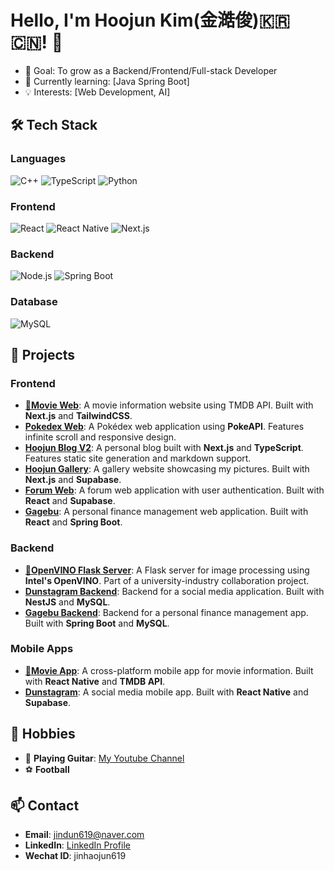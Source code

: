 # Hello, I'm Hoojun Kim(金澔俊)🇰🇷🇨🇳! 👋

- 🎯 Goal: To grow as a Backend/Frontend/Full-stack Developer
- 🌱 Currently learning: [Java Spring Boot]
- 💡 Interests: [Web Development, AI]

## 🛠️ Tech Stack

### Languages

![C++](https://img.shields.io/badge/C%2B%2B-00599C?style=for-the-badge&logo=c%2B%2B&logoColor=white)
![TypeScript](https://img.shields.io/badge/TypeScript-3178C6?style=for-the-badge&logo=typescript&logoColor=white)
![Python](https://img.shields.io/badge/Python-3776AB?style=for-the-badge&logo=python&logoColor=white)

### Frontend

![React](https://img.shields.io/badge/React-61DAFB?style=for-the-badge&logo=react&logoColor=black)
![React Native](https://img.shields.io/badge/React_Native-61DAFB?style=for-the-badge&logo=react&logoColor=black)
![Next.js](https://img.shields.io/badge/Next.js-000000?style=for-the-badge&logo=next.js&logoColor=white)

### Backend

![Node.js](https://img.shields.io/badge/Node.js-339933?style=for-the-badge&logo=node.js&logoColor=white)
![Spring Boot](https://img.shields.io/badge/Spring%20Boot-6DB33F?style=for-the-badge&logo=springboot&logoColor=white)

### Database

![MySQL](https://img.shields.io/badge/MySQL-4479A1?style=for-the-badge&logo=mysql&logoColor=white)

## 🚀 Projects

### Frontend

- **[🌟Movie Web](https://github.com/jindun619/movie-web)**: A movie information website using TMDB API. Built with **Next.js** and **TailwindCSS**.
- **[Pokedex Web](https://github.com/jindun619/pokedex-web)**: A Pokédex web application using **PokeAPI**. Features infinite scroll and responsive design.
- **[Hoojun Blog V2](https://github.com/jindun619/hoojun-blog-v2)**: A personal blog built with **Next.js** and **TypeScript**. Features static site generation and markdown support.
- **[Hoojun Gallery](https://github.com/jindun619/hoojun-gallery)**: A gallery website showcasing my pictures. Built with **Next.js** and **Supabase**.
- **[Forum Web](https://github.com/jindun619/forum-web)**: A forum web application with user authentication. Built with **React** and **Supabase**.
- **[Gagebu](https://github.com/jindun619/gagebu)**: A personal finance management web application. Built with **React** and **Spring Boot**.

### Backend

- **[🌟OpenVINO Flask Server](https://github.com/jindun619/openvino-flask-server)**: A Flask server for image processing using **Intel's OpenVINO**. Part of a university-industry collaboration project.
- **[Dunstagram Backend](https://github.com/jindun619/dunstagram-backend)**: Backend for a social media application. Built with **NestJS** and **MySQL**.
- **[Gagebu Backend](https://github.com/jindun619/gagebu-backend)**: Backend for a personal finance management app. Built with **Spring Boot** and **MySQL**.

### Mobile Apps

- **[🌟Movie App](https://github.com/jindun619/movie-app)**: A cross-platform mobile app for movie information. Built with **React Native** and **TMDB API**.
- **[Dunstagram](https://github.com/jindun619/dunstagram)**: A social media mobile app. Built with **React Native** and **Supabase**.

## 🎵 Hobbies

- 🎸 **Playing Guitar**: [My Youtube Channel](https://www.youtube.com/@%EA%B9%80%ED%98%B8%EC%A4%80-j3y)
- ⚽ **Football**

## 📫 Contact

- **Email**: jindun619@naver.com
- **LinkedIn**: [LinkedIn Profile](https://www.linkedin.com/in/%ED%98%B8%EC%A4%80-%EA%B9%80-3b389532b/)
- **Wechat ID**: jinhaojun619
